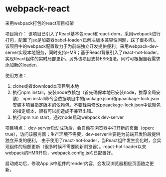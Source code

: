 # webpack-react
采用webpack打包的react项目框架

项目简介：
该项目已引入了React基本包react和react-dom，采用webpack进行打包，配置了jsx是加载器babel-loader(已解决版本兼容性问题，踩了很多坑)。该项目中的webpack配置致力于为前端独立开发提供便利。采用webpack-dev-server实现本地服务，同时支持HMR；基于React背景引入了react-hot-loader，实现React组件的实时局部更新。另外该项目支持ES6语法，同时可根据自我需求添加新的loader。

使用方法：
1. clone或者download本项目到本地
2. 执行npm install，安装node依赖包（首先确保本地已安装node，推荐全局安装）
npm install命令会依据项目中的package.json和ppaackage-lock.json安装本项目指定版本的依赖包。不要轻易修改ppaackage-lock.json中依赖包的指定版本，很有可以能造成不兼容出错。
3. 执行npm run start，通过node启动webpack dev-server

项目特点：
dev-server启动成功后，会自动在浏览器中打开新的页面（open: true），访问该服务器；生产环境不需要，dev-server主要是为前端开发阶段提供独立开发的便利。
由于使用了react-hot-loader，当React组件发生变化时，会实现组件的局部更新（很多时候不需要刷新浏览器）。react-hot-loader以来webpack的HMR开启，webpack.config.js均已配置好。

启动成功后，修改App.js中组件的render内容，会发现浏览器相应页面随之更新。

